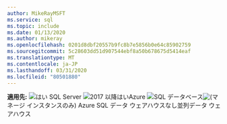 ```yaml
---
author: MikeRayMSFT
ms.service: sql
ms.topic: include
ms.date: 01/13/2020
ms.author: mikeray
ms.openlocfilehash: 0201d8dbf20557b9fc8b7e5856b0e64c85902759
ms.sourcegitcommit: 5c28603dd51d907544ebf8a50b678675d5414eaf
ms.translationtype: MT
ms.contentlocale: ja-JP
ms.lasthandoff: 03/31/2020
ms.locfileid: "80501880"
---
```

<Token>**適用先:** ![](media/yes-icon.png)はい SQL Server ![2017 以降はい](media/yes-icon.png)Azure ![](media/no-icon.png)SQL データベース![(](media/no-icon.png)マネージ インスタンスのみ) Azure SQL データ ウェアハウスなし並列データ ウェアハウス</Token>
